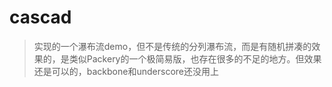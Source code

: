 # cascad

> 实现的一个瀑布流demo，但不是传统的分列瀑布流，而是有随机拼凑的效果的，是类似Packery的一个极简易版，也存在很多的不足的地方。但效果还是可以的，backbone和underscore还没用上

